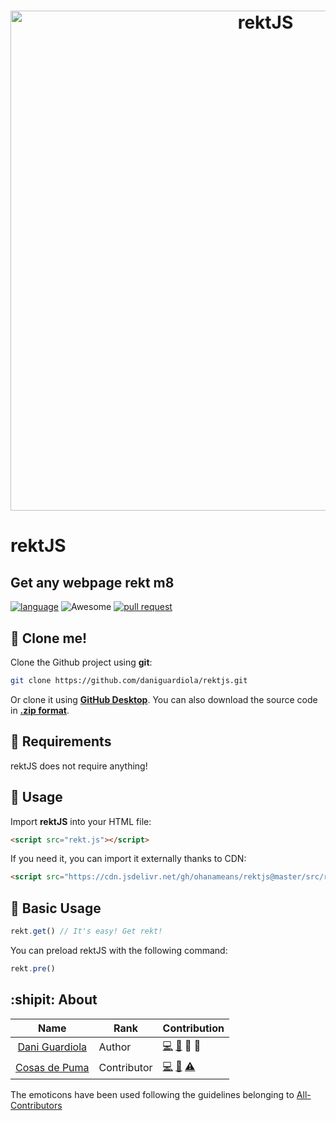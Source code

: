 <h1 align="center">
  <img src="https://cdn.jsdelivr.net/gh/OhanaMeans/rektjs@53abe669/assets/img/sunglasses.png" alt="rektJS" width="800">
</h1>

# rektJS

## Get any webpage rekt m8

[![language](https://img.shields.io/badge/language-javascript-yellow.svg?style=for-the-badge)](https://www.javascript.com/) ![Awesome](https://img.shields.io/badge/%F0%9F%95%B6%EF%B8%8F-awesome-794aa4.svg?style=for-the-badge) [![pull request](https://img.shields.io/badge/Pull%20Request-2-brightgreen.svg?style=for-the-badge&logo=github)](https://github.com/DaniGuardiola/rektjs/pull/2)

:vhs: Clone me!
----
Clone the Github project using **git**:
```bash
git clone https://github.com/daniguardiola/rektjs.git
```
Or clone it using **[GitHub Desktop](https://desktop.github.com/)**.
You can also download the source code in **[.zip format](https://github.com/daniguardiola/rektjs/archive/master.zip)**.

:electric_plug: Requirements
----
rektJS does not require anything!


:runner: Usage
----
Import **rektJS** into your HTML file:
```html
<script src="rekt.js"></script>
```

If you need it, you can import it externally thanks to CDN:
```html
<script src="https://cdn.jsdelivr.net/gh/ohanameans/rektjs@master/src/rekt.js"></script>
```

:triangular_ruler: Basic Usage
----

```js
rekt.get() // It's easy! Get rekt!
```

You can preload rektJS with the following command:
```js
rekt.pre()
```

:shipit: About
----

Name | Rank | Contribution
:---: | --- | ---
[Dani Guardiola](https://github.com/daniguardiola) | Author | [💻](https://github.com/ohanameans/rektjs/commits?author=daniguardiola) [📖](https://github.com/ohanameans/rektjs/commits?author=daniguardiola) 🎨 👀
[Cosas de Puma](https://github.com/cosasdepuma) | Contributor | [💻](https://github.com/ohanameans/rektjs/commits?author=cosasdepuma) [📖](https://github.com/ohanameans/rektjs/commits?author=cosasdepuma) [⚠️](https://github.com/ohanameans/rektjs/commits?author=cosasdepuma)

The emoticons have been used following the guidelines belonging to [All-Contributors](https://github.com/kentcdodds/all-contributors)
